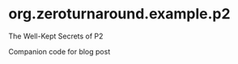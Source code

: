 org.zeroturnaround.example.p2
=============================

The Well-Kept Secrets of P2

Companion code for blog post <LINK>
